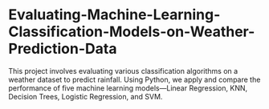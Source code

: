 # Evaluating-Machine-Learning-Classification-Models-on-Weather-Prediction-Data
This project involves evaluating various classification algorithms on a weather dataset to predict rainfall. Using Python, we apply and compare the performance of five machine learning models—Linear Regression, KNN, Decision Trees, Logistic Regression, and SVM.

